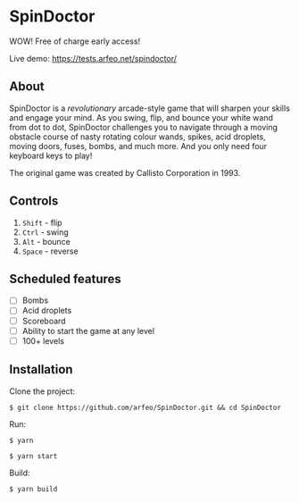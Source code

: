 # SpinDoctor

WOW! Free of charge early access!

Live demo: https://tests.arfeo.net/spindoctor/

## About

SpinDoctor is a *revolutionary* arcade-style game that will sharpen your skills and engage your mind. As you swing, flip, and bounce your white wand from dot to dot, SpinDoctor challenges you to navigate through a moving obstacle course of nasty rotating colour wands, spikes, acid droplets, moving doors, fuses, bombs, and much more. And you only need four keyboard keys to play!

The original game was created by Callisto Corporation in 1993.

## Controls

1. `Shift` - flip
1. `Ctrl` - swing
1. `Alt` - bounce
1. `Space` - reverse

## Scheduled features

- [ ] Bombs
- [ ] Acid droplets
- [ ] Scoreboard
- [ ] Ability to start the game at any level
- [ ] 100+ levels

## Installation

Clone the project:

```
$ git clone https://github.com/arfeo/SpinDoctor.git && cd SpinDoctor
```

Run:

```
$ yarn
```

```
$ yarn start
```

Build:

```
$ yarn build
```
